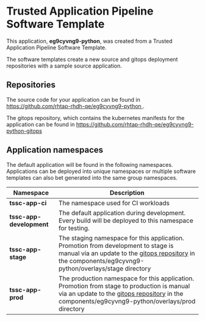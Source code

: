 # Trusted Application Pipeline Software Template

This application, **eg9cyvng9-python**, was created from a Trusted Application Pipeline Software Template.

The software templates create a new source and gitops deployment repositories with a sample source application. 

## Repositories

The source code for your application can be found in [https://github.com/rhtap-rhdh-qe/eg9cyvng9-python ](https://github.com/rhtap-rhdh-qe/eg9cyvng9-python ).
 
The gitops repository, which contains the kubernetes manifests for the application can be found in 
[https://github.com/rhtap-rhdh-qe/eg9cyvng9-python-gitops ](https://github.com/rhtap-rhdh-qe/eg9cyvng9-python-gitops ) 

## Application namespaces 

The default application will be found in the following namespaces. Applications can be deployed into unique namespaces or multiple software templates can also bet generated into the same group namespaces.  

|  Namespace   |  Description   |  
| -------- | -------- |
| **tssc-app-ci** | The namespace used for CI workloads |
| **tssc-app-development** | The default application during development. Every build will be deployed to this namespace for testing. |
| **tssc-app-stage** | The staging namespace for this application. Promotion from development to stage is manual via an update to the [gitops repository](https://github.com/rhtap-rhdh-qe/eg9cyvng9-python-gitops ) in the components/eg9cyvng9-python/overlays/stage directory |
| **tssc-app-prod** | The production namespace for this application. Promotion from stage to production is manual via an update to the [gitops repository](https://github.com/rhtap-rhdh-qe/eg9cyvng9-python-gitops ) in the components/eg9cyvng9-python/overlays/prod directory |